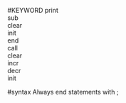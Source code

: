 #KEYWORD 
print  
sub   
clear  
init  
end  
call  
clear  
incr   
decr  
init  

#syntax
Always end statements with ;